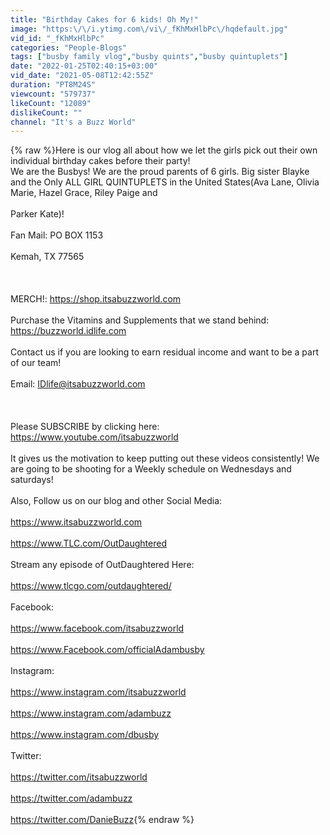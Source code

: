 ```yaml
---
title: "Birthday Cakes for 6 kids! Oh My!"
image: "https:\/\/i.ytimg.com\/vi\/_fKhMxHlbPc\/hqdefault.jpg"
vid_id: "_fKhMxHlbPc"
categories: "People-Blogs"
tags: ["busby family vlog","busby quints","busby quintuplets"]
date: "2022-01-25T02:40:15+03:00"
vid_date: "2021-05-08T12:42:55Z"
duration: "PT8M24S"
viewcount: "579737"
likeCount: "12089"
dislikeCount: ""
channel: "It's a Buzz World"
---
```

{% raw %}Here is our vlog all about how we let the girls pick out their own individual birthday cakes before their party!<br />We are the Busbys! We are the proud parents of 6 girls. Big sister Blayke and the Only ALL GIRL QUINTUPLETS in the United States(Ava Lane, Olivia Marie, Hazel Grace, Riley Paige and <br /><br />Parker Kate)!<br /><br />Fan Mail:  PO BOX 1153<br /><br />                   Kemah, TX 77565<br /><br /><br /><br />MERCH!:  <a rel="nofollow" target="blank" href="https://shop.itsabuzzworld.com">https://shop.itsabuzzworld.com</a><br /><br />Purchase the Vitamins and Supplements that we stand behind:  <a rel="nofollow" target="blank" href="https://buzzworld.idlife.com">https://buzzworld.idlife.com</a><br /><br />Contact us if you are looking to earn residual income and want to be a part of our team! <br /><br />Email:  IDlife@itsabuzzworld.com<br /><br /><br /><br />Please SUBSCRIBE by clicking here:  <a rel="nofollow" target="blank" href="https://www.youtube.com/itsabuzzworld">https://www.youtube.com/itsabuzzworld</a><br /><br />It gives us the motivation to keep putting out these videos consistently! We are going to be shooting for a Weekly schedule on Wednesdays and saturdays!<br /><br />Also, Follow us on our blog and other Social Media: <br /><br /><a rel="nofollow" target="blank" href="https://www.itsabuzzworld.com">https://www.itsabuzzworld.com</a> <br /><br /><a rel="nofollow" target="blank" href="https://www.TLC.com/OutDaughtered">https://www.TLC.com/OutDaughtered</a> <br /><br />Stream any episode of OutDaughtered Here:<br /><br /><a rel="nofollow" target="blank" href="https://www.tlcgo.com/outdaughtered/">https://www.tlcgo.com/outdaughtered/</a><br /><br />Facebook: <br /><br /><a rel="nofollow" target="blank" href="https://www.facebook.com/itsabuzzworld">https://www.facebook.com/itsabuzzworld</a><br /><br /><a rel="nofollow" target="blank" href="https://www.Facebook.com/officialAdambusby">https://www.Facebook.com/officialAdambusby</a><br /><br />Instagram:  <br /><br /><a rel="nofollow" target="blank" href="https://www.instagram.com/itsabuzzworld">https://www.instagram.com/itsabuzzworld</a><br /><br /><a rel="nofollow" target="blank" href="https://www.instagram.com/adambuzz">https://www.instagram.com/adambuzz</a><br /><br /><a rel="nofollow" target="blank" href="https://www.instagram.com/dbusby">https://www.instagram.com/dbusby</a><br /><br />Twitter:  <br /><br /><a rel="nofollow" target="blank" href="https://twitter.com/itsabuzzworld">https://twitter.com/itsabuzzworld</a><br /><br /><a rel="nofollow" target="blank" href="https://twitter.com/adambuzz">https://twitter.com/adambuzz</a><br /><br /><a rel="nofollow" target="blank" href="https://twitter.com/DanieBuzz">https://twitter.com/DanieBuzz</a>{% endraw %}
